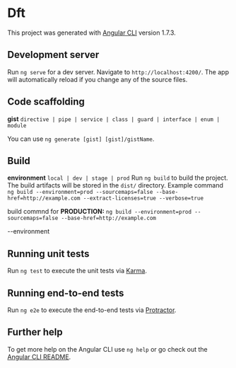 # Dft

This project was generated with [Angular CLI](https://github.com/angular/angular-cli) version 1.7.3.

## Development server

Run `ng serve` for a dev server. Navigate to `http://localhost:4200/`. The app will automatically reload if you change any of the source files.

## Code scaffolding

**gist** `directive | pipe | service | class | guard | interface | enum | module`

You can use `ng generate [gist] [gist]/gistName`.

## Build

**environment** `local | dev | stage | prod`
Run `ng build` to build the project. The build artifacts will be stored in the `dist/` directory. Example command `ng build --environment=prod --sourcemaps=false --base-href=http://example.com --extract-licenses=true --verbose=true`

build commnd for **PRODUCTION:** `ng build --environment=prod --sourcemaps=false --base-href=http://example.com `


--environment

## Running unit tests

Run `ng test` to execute the unit tests via [Karma](https://karma-runner.github.io).

## Running end-to-end tests

Run `ng e2e` to execute the end-to-end tests via [Protractor](http://www.protractortest.org/).

## Further help

To get more help on the Angular CLI use `ng help` or go check out the [Angular CLI README](https://github.com/angular/angular-cli/blob/master/README.md).
